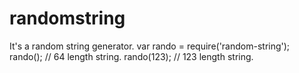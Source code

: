 randomstring
============

It's a random string generator.
var rando = require('random-string');
rando(); // 64 length string.
rando(123); // 123 length string.